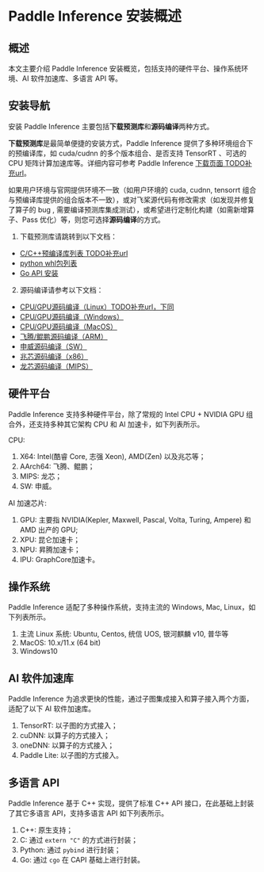 # Paddle Inference 安装概述

## 概述

本文主要介绍 Paddle Inference 安装概览，包括支持的硬件平台、操作系统环境、AI 软件加速库、多语言 API 等。

## 安装导航

安装 Paddle Inference 主要包括**下载预测库**和**源码编译**两种方式。

**下载预测库**是最简单便捷的安装方式，Paddle Inference 提供了多种环境组合下的预编译库，如 cuda/cudnn 的多个版本组合、是否支持 TensorRT 、可选的 CPU 矩阵计算加速库等。详细内容可参考 Paddle Inference [下载页面 TODO补充url]()。

如果用户环境与官网提供环境不一致（如用户环境的 cuda, cudnn, tensorrt 组合与预编译库提供的组合版本不一致），或对飞桨源代码有修改需求（如发现并修复了算子的 bug , 需要编译预测库集成测试），或希望进行定制化构建（如需新增算子、Pass 优化）等，则您可选择**源码编译**的方式。


1. 下载预测库请跳转到以下文档：

- [C/C++预编译库列表 TODO补充url]()
- [python whl包列表]()
- [Go API 安装]()

2. 源码编译请参考以下文档：

- [CPU/GPU源码编译（Linux）TODO补充url，下同]()
- [CPU/GPU源码编译（Windows）]()
- [CPU/GPU源码编译（MacOS）]()
- [飞腾/鲲鹏源码编译（ARM）]()
- [申威源码编译（SW）]()
- [兆芯源码编译（x86）]()
- [龙芯源码编译（MIPS）]()

## 硬件平台

Paddle Inference 支持多种硬件平台，除了常规的 Intel CPU + NVIDIA GPU 组合外，还支持多种其它架构 CPU 和 AI 加速卡，如下列表所示。

CPU:
  1. X64: Intel(酷睿 Core, 志强 Xeon), AMD(Zen) 以及兆芯等；
  2. AArch64: 飞腾、鲲鹏；
  3. MIPS: 龙芯；
  4. SW: 申威。

AI 加速芯片:
  1. GPU: 主要指 NVIDIA(Kepler, Maxwell, Pascal, Volta, Turing, Ampere) 和 AMD 出产的 GPU;
  2. XPU: 昆仑加速卡；
  3. NPU: 昇腾加速卡；
  4. IPU: GraphCore加速卡。

## 操作系统

Paddle Inference 适配了多种操作系统，支持主流的 Windows, Mac, Linux，如下列表所示。

1. 主流 Linux 系统: Ubuntu, Centos, 统信 UOS, 银河麒麟 v10, 普华等
2. MacOS: 10.x/11.x (64 bit)
3. Windows10

## AI 软件加速库

Paddle Inference 为追求更快的性能，通过子图集成接入和算子接入两个方面，适配了以下 AI 软件加速库。

1. TensorRT: 以子图的方式接入；
2. cuDNN: 以算子的方式接入；
3. oneDNN: 以算子的方式接入；
4. Paddle Lite: 以子图的方式接入。

## 多语言 API

Paddle Inference 基于 C++ 实现，提供了标准 C++ API 接口，在此基础上封装了其它多语言 API，支持多语言 API 如下列表所示。

1. C++: 原生支持；
2. C: 通过 `extern "C"` 的方式进行封装；
3. Python: 通过 `pybind` 进行封装；
4. Go: 通过 `cgo` 在 CAPI 基础上进行封装。

